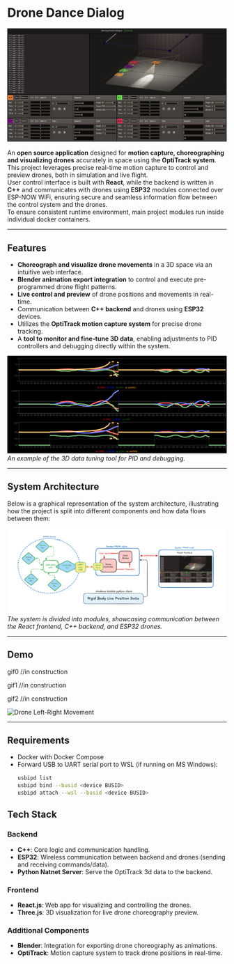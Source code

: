 # Drone Dance Dialog

![Project Preview](extras/Control.png)

An **open source application** designed for **motion capture, choreographing and visualizing drones** accurately in space using the **OptiTrack system**.  
This project leverages precise real-time motion capture to control and preview drones, both in simulation and live flight.  
User control interface is built with **React**, while the backend is written in **C++** and communicates with drones using **ESP32** modules connected over ESP-NOW WiFi, ensuring secure and seamless information flow between the control system and the drones.  
To ensure consistent runtime environment, main project modules run inside individual docker containers.  

---

## Features

- **Choreograph and visualize drone movements** in a 3D space via an intuitive web interface.
- **Blender animation export integration** to control and execute pre-programmed drone flight patterns.
- **Live control and preview** of drone positions and movements in real-time.
- Communication between **C++ backend** and drones using **ESP32** devices.
- Utilizes the **OptiTrack motion capture system** for precise drone tracking.
- A **tool to monitor and fine-tune 3D data**, enabling adjustments to PID controllers and debugging directly within the system.

![3D Data Tuning Tool](extras/PID.png)  
*An example of the 3D data tuning tool for PID and debugging.*

---

## System Architecture

Below is a graphical representation of the system architecture, illustrating how the project is split into different components and how data flows between them:

![System Architecture Diagram](extras/Data.png)  
*The system is divided into modules, showcasing communication between the React frontend, C++ backend, and ESP32 drones.*

---

## Demo

gif0 //in construction

gif1 //in construction

gif2 //in construction

![Drone Left-Right Movement](link-to-your-gif.gif)  

---

## Requirements

- Docker with Docker Compose
- Forward USB to UART serial port to WSL (if running on MS Windows):
  ```bash
  usbipd list
  usbipd bind --busid <device BUSID>
  usbipd attach --wsl --busid <device BUSID>

## Tech Stack

### Backend
- **C++**: Core logic and communication handling.
- **ESP32**: Wireless communication between backend and drones (sending and receiving commands/data).
- **Python Natnet Server**: Serve the OptiTrack 3d data to the backend.
  
### Frontend
- **React.js**: Web app for visualizing and controlling the drones.
- **Three.js**: 3D visualization for live drone choreography preview.

### Additional Components
- **Blender**: Integration for exporting drone choreography as animations.
- **OptiTrack**: Motion capture system to track drone positions in real-time.
